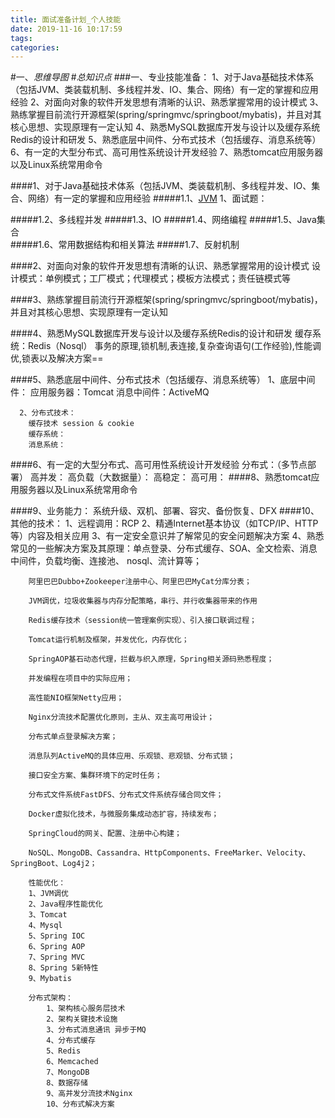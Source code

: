 ```yaml
---
title: 面试准备计划_个人技能
date: 2019-11-16 10:17:59
tags: 
categories: 
---
```

#一、*思维导图*
#*总知识点*
###一、专业技能准备：
	1、对于Java基础技术体系（包括JVM、类装载机制、多线程并发、IO、集合、网络）有一定的掌握和应用经验
	2、对面向对象的软件开发思想有清晰的认识、熟悉掌握常用的设计模式
	3、熟练掌握目前流行开源框架(spring/springmvc/springboot/mybatis)，并且对其核心思想、实现原理有一定认知
	4、熟悉MySQL数据库开发与设计以及缓存系统Redis的设计和研发
	5、熟悉底层中间件、分布式技术（包括缓存、消息系统等）
	6、有一定的大型分布式、高可用性系统设计开发经验
	7、熟悉tomcat应用服务器以及Linux系统常用命令





####1、对于Java基础技术体系（包括JVM、类装载机制、多线程并发、IO、集合、网络）有一定的掌握和应用经验
#####1.1、[JVM](http://www.importnew.com/23792.html "整体的JVM")
	1、面试题：
		
#####1.2、多线程并发
#####1.3、IO
#####1.4、网络编程
#####1.5、Java集合		
#####1.6、常用数据结构和相关算法
#####1.7、反射机制




####2、对面向对象的软件开发思想有清晰的认识、熟悉掌握常用的设计模式
	设计模式：单例模式；工厂模式；代理模式；模板方法模式；责任链模式等


####3、熟练掌握目前流行开源框架(spring/springmvc/springboot/mybatis)，并且对其核心思想、实现原理有一定认知



####4、熟悉MySQL数据库开发与设计以及缓存系统Redis的设计和研发
	  缓存系统：Redis（Nosql）
	事务的原理,锁机制,表连接,复杂查询语句(工作经验),性能调优,锁表以及解决方案==

	
####5、熟悉底层中间件、分布式技术（包括缓存、消息系统等）
	  1、底层中间件：
	   应用服务器：Tomcat
	   消息中间件：ActiveMQ
	
	  2、分布式技术：
		缓存技术 session & cookie
	    缓存系统：
	    消息系统：
	   
	   
	


####6、有一定的大型分布式、高可用性系统设计开发经验
	  分布式：（多节点部署）
	  高并发：
	  高负载（大数据量）：
	  高稳定：
	  高可用：
####8、熟悉tomcat应用服务器以及Linux系统常用命令
	  

####9、业务能力：
  	 系统升级、双机、部署、容灾、备份恢复、DFX
####10、其他的技术：
	   1、远程调用：RCP
	   2、精通Internet基本协议（如TCP/IP、HTTP等）内容及相关应用
	   3、有一定安全意识并了解常见的安全问题解决方案
	   4、熟悉常见的一些解决方案及其原理：单点登录、分布式缓存、SOA、全文检索、消息中间件，负载均衡、连接池、
	   nosql、流计算等；

		阿里巴巴Dubbo+Zookeeper注册中心、阿里巴巴MyCat分库分表；

		JVM调优，垃圾收集器与内存分配策略，串行、并行收集器带来的作用
		
		Redis缓存技术（session统一管理案例实现）、引入接口联调过程；
		
		Tomcat运行机制及框架，并发优化，内存优化；
		
		SpringAOP基石动态代理，拦截与织入原理，Spring相关源码熟悉程度；
		
		并发编程在项目中的实际应用；
		
		高性能NIO框架Netty应用；
		
		Nginx分流技术配置优化原则，主从、双主高可用设计；
		
		分布式单点登录解决方案；
		
		消息队列ActiveMQ的具体应用、乐观锁、悲观锁、分布式锁；
		
		接口安全方案、集群环境下的定时任务；
		
		分布式文件系统FastDFS、分布式文件系统存储合同文件；
		
		Docker虚拟化技术，与微服务集成动态扩容，持续发布；
		
		SpringCloud的网关、配置、注册中心构建；
		
		NoSQL、MongoDB、Cassandra、HttpComponents、FreeMarker、Velocity、SpringBoot、Log4j2；
		
		性能优化：
		1、JVM调优
		2、Java程序性能优化
		3、Tomcat
		4、Mysql
		5、Spring IOC
		6、Spring AOP
		7、Spring MVC
		8、Spring 5新特性
		9、Mybatis
		
		分布式架构：
			1、架构核心服务层技术
			2、架构关键技术设施
			3、分布式消息通讯 异步于MQ
			4、分布式缓存
			5、Redis
			6、Memcached
			7、MongoDB
			8、数据存储
			9、高并发分流技术Nginx
			10、分布式解决方案





























